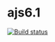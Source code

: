 # ajs6.1
[![Build status](https://ci.appveyor.com/api/projects/status/v877ade8l0egaq2u?svg=true)](https://ci.appveyor.com/project/Kittennik65959/ajs6-1)

